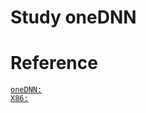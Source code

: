 # Study oneDNN

# Reference

[``oneDNN:``](https://oneapi-src.github.io/oneDNN/supported_primitives.html) <br>
[``X86:``](https://www.felixcloutier.com/x86/index.html) <br>
